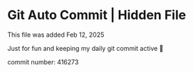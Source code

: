 # Git Auto Commit | Hidden File

This file was added Feb 12, 2025

Just for fun and keeping my daily git commit active 🤪

commit number: 416273
